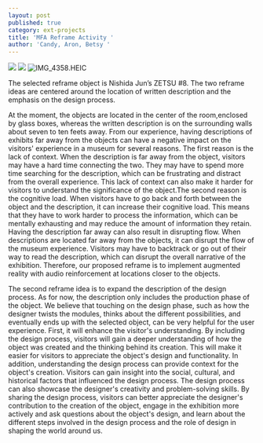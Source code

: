 ```yaml
---
layout: post
published: true
category: ext-projects
title: 'MFA Reframe Activity '
author: 'Candy, Aron, Betsy '
---
```

![]({{site.baseurl}}/assets/IMG_4354.HEIC)
![]({{site.baseurl}}/assets/IMG_4355.HEIC)
![IMG_4358.HEIC]({{site.baseurl}}/assets/IMG_4358.HEIC)

The selected reframe object is Nishida Jun’s ZETSU #8. The two reframe ideas are centered around the location of written description and the emphasis on the design process. 

At the moment, the objects are located in the center of the room,enclosed by glass boxes, whereas the written description is on the surrounding walls about seven to ten feets away. From our experience, having descriptions of exhibits far away from the objects can have a negative impact on the visitors' experience in a museum for several reasons. The first reason is the lack of context. When the description is far away from the object, visitors may have a hard time connecting the two. They may have to spend more time searching for the description, which can be frustrating and distract from the overall experience. This lack of context can also make it harder for visitors to understand the significance of the object.The second reason is the cognitive load. When visitors have to go back and forth between the object and the description, it can increase their cognitive load. This means that they have to work harder to process the information, which can be mentally exhausting and may reduce the amount of information they retain. Having the description far away can also result in disrupting flow. When descriptions are located far away from the objects, it can disrupt the flow of the museum experience. Visitors may have to backtrack or go out of their way to read the description, which can disrupt the overall narrative of the exhibition. Therefore, our proposed reframe is to implement augmented reality with audio reinforcement at locations closer to the objects. 

The second reframe idea is to expand the description of the design process. As for now, the description only includes the production phase of the object. We believe that touching on the design phase, such as how the designer twists the modules, thinks about the different possibilities, and eventually ends up with the selected object, can be very helpful for the user experience. First, it will enhance the visitor's understanding. By including the design process, visitors will gain a deeper understanding of how the object was created and the thinking behind its creation. This will make it easier for visitors to appreciate the object's design and functionality. In addition, understanding the design process can provide context for the object's creation. Visitors can gain insight into the social, cultural, and historical factors that influenced the design process. The design process can also showcase the designer's creativity and problem-solving skills. By sharing the design process, visitors can better appreciate the designer's contribution to the creation of the object, engage in the exhibition more actively and ask questions about the object's design, and learn about the different steps involved in the design process and the role of design in shaping the world around us.
